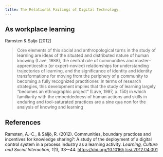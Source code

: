 ```yaml
---
title: The Relational Failings of Digital Technology
---
```

## As workplace learning

Ramsten & Saljo (2012)
> Core elements of this social and anthropological turns in the study of learning are ideas of the situated and distributed nature of human knowing (Lave, 1988), the central role of communities and master–apprenticeship (or expert–novice) relationships for understanding trajectories of learning, and the significance of identity and identity transformations for moving from the periphery of a community to becoming a fully recognized practitioner. In terms of research strategies, this development implies that the study of learning largely “becomes an ethnographic project” (Lave, 1997, p. 150) in which familiarity with the embeddedness of human actions and skills in enduring and tool-saturated practices are a sine qua non for the analysis of knowing and learning

## References

Ramsten, A.-C., & Säljö, R. (2012). Communities, boundary practices and incentives for knowledge sharing?: A study of the deployment of a digital control system in a process industry as a learning activity. *Learning, Culture and Social Interaction*, *1*(1), 33--44. <https://doi.org/10.1016/j.lcsi.2012.04.001>